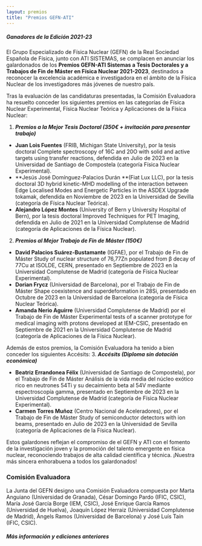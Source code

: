 ```yaml
---
layout: premios
title: "Premios GEFN-ATI"
---
```


##### Ganadores de la Edición 2021-23

El Grupo Especializado de Física Nuclear (GEFN) de la Real Sociedad Española de Física, junto con ATI SISTEMAS, se complacen en anunciar los galardonados de los 
**Premios GEFN-ATI Sistemas a Tesis Doctorales y a Trabajos de Fin de Máster en Física Nuclear 2021-2023**, destinados a reconocer la excelencia académica e investigadora en el ámbito de la Física Nuclear 
de los investigadores más jóvenes de nuestro país.

Tras la evaluación de las candidaturas presentadas, la Comisión Evaluadora ha resuelto conceder los siguientes premios en las categorías de Física Nuclear Experimental, Física Nuclear Teórica y Aplicaciones de la Física Nuclear:
1. ***Premios a la Mejor Tesis Doctoral (350€ + invitación para presentar trabajo)***
+ **Juan Lois Fuentes** (FRIB, Michigan State University), por la tesis doctoral Complete spectroscopy of 16C and 20O with solid and active targets using transfer reactions, defendida en Julio de 2023 en la Universidad de Santiago de Compostela (categoría Física Nuclear Experimental).
+ **Jesús José Domínguez-Palacios Durán **(Fiat Lux LLC), por la tesis doctoral 3D hybrid kinetic-MHD modelling of the interaction between Edge Localised Modes and Energetic Particles in the ASDEX Upgrade tokamak, defendida en Noviembre de 2023 en la Universidad de Sevilla (categoría de Física Nuclear Teórica).
+ **Alejandro López Montes** (University of Bern y University Hospital of Bern), por la tesis doctoral Improved Techniques for PET Imaging, defendida en Julio de 2021 en la Universidad Complutense de Madrid (categoría de Aplicaciones de la Física Nuclear).

2. ***Premios al Mejor Trabajo de Fin de Máster (150€)***
+ **David Palacios Suárez-Bustamante** (IGFAE), por el Trabajo de Fin de Máster Study of nuclear structure of 76,77Zn populated from β decay of 77Cu at ISOLDE, CERN, presentado en Septiembre de 2023 en la Universidad Complutense de Madrid (categoría de Física Nuclear Experimental).
+ **Dorian Frycz** (Universidad de Barcelona),  por el Trabajo de Fin de Máster Shape coexistence and superdeformation in 28Si, presentado en Octubre de 2023 en la Universidad de Barcelona (categoría de Física Nuclear Teórica).
+ **Amanda Nerio Aguirre** (Universidad Complutense de Madrid) por el Trabajo de Fin de Máster Experimental tests of a scanner prototype for medical imaging with protons developed at IEM-CSIC, presentado en Septiembre de 2021 en la Universidad Complutense de Madrid (categoría de Aplicaciones de la Física Nuclear).

Además de estos premios, la Comisión Evaluadora ha tenido a bien conceder los siguientes Accésits:
3. ***Accésits (Diploma sin dotación económica)*** 
+ **Beatriz Errandonea Félix** (Universidad de Santiago de Compostela), por el Trabajo de Fin de Máster Análisis de la vida media del núcleo exótico rico en neutrones 54Ti y su decaimiento beta al 54V mediante espectroscopía gamma, presentado en Septiembre de 2023 en la Universidad Complutense de Madrid (categoría de Física Nuclear Experimental).
+ **Carmen Torres Muñoz** (Centro Nacional de Aceleradores), por el Trabajo de Fin de Máster Study of semiconductor detectors with ion beams, presentado en Julio de 2023 en la Universidad de Sevilla (categoría de Aplicaciones de la Física Nuclear).

Estos galardones reflejan el compromiso de el GEFN y ATI con el fomento de la investigación joven y la promoción del talento emergente en física nuclear, reconociendo trabajos de alta calidad científica y técnica. 
¡Nuestra más sincera enhorabuena a todos los galardonados!

### Comisión Evaluadora
La Junta del GEFN designo una Comisión Evaluadora compuesta por Marta Anguiano (Universidad de Granada), César Domingo Pardo (IFIC, CSIC), María José García Borge (IEM, CSIC), 
José Enrique García Ramos (Universidad de Huelva), Joaquín López Herraiz (Universidad Complutense de Madrid), Àngels Ramos (Universidad de Barcelona) y José Luís Taín (IFIC, CSIC). 



##### Más información y ediciones anteriores


